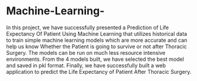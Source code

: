 # Machine-Learning-
In this project, we have successfully presented a Prediction of Life Expectancy Of Patient Using Machine Learning that utilizes historical data to train simple machine learning models which are more accurate and can help us know Whether the Patient is going to survive or not after Thoracic Surgery. The models can be run on much less resource intensive environments. From the 4 models built, we have selected the best model and saved in pkl format. Finally, we have successfully built a web application to predict the Life Expectancy of Patient After Thoracic Surgery.
